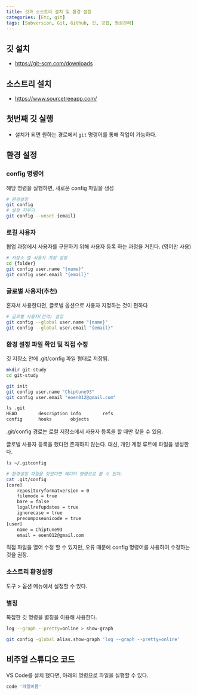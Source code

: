 ```yaml
---
title: 깃과 소스트리 설치 및 환경 설정
categories: [Etc, git]
tags: [Subversion, Git, Github, 깃, 깃헙, 형상관리]
---
```


## **깃 설치**

- https://git-scm.com/downloads

## **소스트리 설치**

- https://www.sourcetreeapp.com/

## **첫번째 깃 실행**

- 설치가 되면 원하는 경로에서 `git` 명령어를 통해 작업이 가능하다.

## **환경 설정**

### config 명령어

해당 명령을 실행하면, 새로운 config 파일을 생성

```bash
# 환경설정
git config
# 설정 지우기
git config --unset {email}
```

### 로컬 사용자

협업 과정에서 사용자를 구분하기 위해 사용자 등록 하는 과정을 거친다. (영어만 사용)

```bash
# 저장소 별 사용자 계정 설정
cd {folder}
git config user.name "{name}"
git config user.email "{email}"
```

### 글로벌 사용자(추천)

혼자서 사용한다면, 글로벌 옵션으로 사용자 지정하는 것이 편하다

```bash
# 글로벌 사용자(전역) 설정
git config --global user.name "{name}"
git config --global user.email "{email}"
```

### 환경 설정 파일 확인 및 직접 수정

깃 저장소 안에 .git/config 파일 형태로 저장됨.

```bash
mkdir git-study
cd git-study

git init
git config user.name "Chiptune93"
git config user.email "eoen012@gmail.com"

ls .git
HEAD		description	info		refs
config		hooks		objects
```

.git/config 경로는 로컬 저장소에서 사용자 등록을 할 때만 찾을 수 있음.

글로벌 사용자 등록을 했다면 존재하지 않는다. 대신, 개인 계정 루트에 파일을 생성한다.

```bash
ls ~/.gitconfig 

# 환경설정 파일을 찾았다면 에디터 명령으로 볼 수 있다.
cat .git/config
[core]
	repositoryformatversion = 0
	filemode = true
	bare = false
	logallrefupdates = true
	ignorecase = true
	precomposeunicode = true
[user]
	name = Chiptune93
	email = eoen012@gmail.com
```

직접 파일을 열어 수정 할 수 있지만, 오류 때문에 config 명령어를 사용하여 수정하는 것을 권장.

### 소스트리 환경설정

도구 > 옵션 메뉴에서 설정할 수 있다.

### 별칭

복잡한 깃 명령을 별칭을 이용해 사용한다.

```bash
log --graph --pretty=online > show-graph

git config -global alias.show-graph 'log --graph --pretty=online'
```

## **비주얼 스튜디오 코드**

VS Code를 설치 했다면, 아래의 명령으로 파일을 실행할 수 있다.

```bash
code '파일이름'
```
